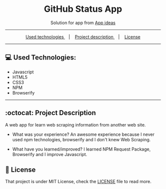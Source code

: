 <h1><center>GitHub Status App</center></h1>

<center>Solution for app from <a href='https://github.com/florinpop17/app-ideas/blob/master/Projects/1-Beginner/GitHub-Status-App.md'>App ideas</a></center>

------

<p align="center">
  <a href="#computer-used-technologies">
    Used technologies
  </a>
  &nbsp;&nbsp;&nbsp;|&nbsp;&nbsp;&nbsp;
  <a href="#octocat-project-description">
    Project description
  </a>
  &nbsp;&nbsp;&nbsp;|&nbsp;&nbsp;&nbsp;
  <a href="#page_with_curl-license">
    License
  </a>
</p>

------

## :computer: Used Technologies:
- Javascript
- HTML5
- CSS3
- NPM
- Browserify

------

## :octocat: Project Description
A web app for learn web scraping information from another web site.

- What was your experience?
An awesome experience because I never used npm technologies, browserify and I don't knew Web Scraping.

- What have you learned/improved?
I learned NPM Request Package, Browserify and I improve Javascript.

## :page_with_curl: License

That project is under MIT License, check the [LICENSE](LICENSE.md) file to read more.